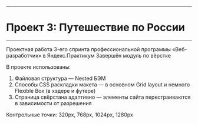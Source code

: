 ***
# Проект 3: Путешествие по России
***

Проектная работа 3-его спринта профессиональной программы «Веб-разработчик» в Яндекс.Практикум
Завершён модуль по вёрстке

В проекте использованы:

1. Файловая структура — Nested БЭМ
2. Способы CSS раскладки макета — в основном Grid layout и немного Flexible Box (в хэдере и футере)
3. Страница свёрстана адаптивно — элементы сайта перестраиваются в зависимости от разрешения

Контрольные точки: 320px, 768px, 1024px, 1280px
